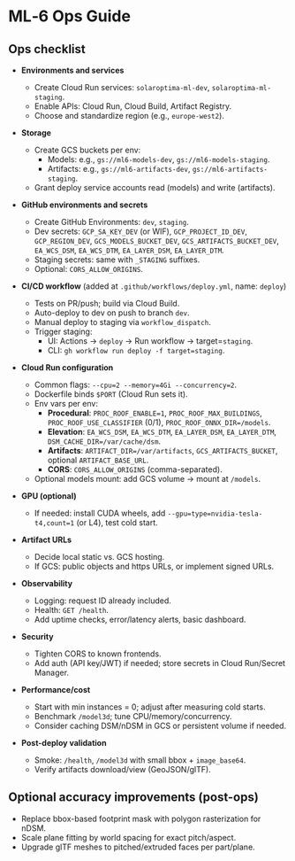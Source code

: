 # ML‑6 Ops Guide

## Ops checklist

- **Environments and services**
  - Create Cloud Run services: `solaroptima-ml-dev`, `solaroptima-ml-staging`.
  - Enable APIs: Cloud Run, Cloud Build, Artifact Registry.
  - Choose and standardize region (e.g., `europe-west2`).

- **Storage**
  - Create GCS buckets per env:
    - Models: e.g., `gs://ml6-models-dev`, `gs://ml6-models-staging`.
    - Artifacts: e.g., `gs://ml6-artifacts-dev`, `gs://ml6-artifacts-staging`.
  - Grant deploy service accounts read (models) and write (artifacts).

- **GitHub environments and secrets**
  - Create GitHub Environments: `dev`, `staging`.
  - Dev secrets: `GCP_SA_KEY_DEV` (or WIF), `GCP_PROJECT_ID_DEV`, `GCP_REGION_DEV`,
    `GCS_MODELS_BUCKET_DEV`, `GCS_ARTIFACTS_BUCKET_DEV`, `EA_WCS_DSM`, `EA_WCS_DTM`, `EA_LAYER_DSM`, `EA_LAYER_DTM`.
  - Staging secrets: same with `_STAGING` suffixes.
  - Optional: `CORS_ALLOW_ORIGINS`.

- **CI/CD workflow** (added at `.github/workflows/deploy.yml`, name: `deploy`)
  - Tests on PR/push; build via Cloud Build.
  - Auto-deploy to dev on push to branch `dev`.
  - Manual deploy to staging via `workflow_dispatch`.
  - Trigger staging:
    - UI: Actions → `deploy` → Run workflow → target=`staging`.
    - CLI: `gh workflow run deploy -f target=staging`.

- **Cloud Run configuration**
  - Common flags: `--cpu=2 --memory=4Gi --concurrency=2`.
  - Dockerfile binds `$PORT` (Cloud Run sets it).
  - Env vars per env:
    - **Procedural**: `PROC_ROOF_ENABLE=1`, `PROC_ROOF_MAX_BUILDINGS`, `PROC_ROOF_USE_CLASSIFIER` (0/1), `PROC_ROOF_ONNX_DIR=/models`.
    - **Elevation**: `EA_WCS_DSM`, `EA_WCS_DTM`, `EA_LAYER_DSM`, `EA_LAYER_DTM`, `DSM_CACHE_DIR=/var/cache/dsm`.
    - **Artifacts**: `ARTIFACT_DIR=/var/artifacts`, `GCS_ARTIFACTS_BUCKET`, optional `ARTIFACT_BASE_URL`.
    - **CORS**: `CORS_ALLOW_ORIGINS` (comma-separated).
  - Optional models mount: add GCS volume → mount at `/models`.

- **GPU (optional)**
  - If needed: install CUDA wheels, add `--gpu=type=nvidia-tesla-t4,count=1` (or L4), test cold start.

- **Artifact URLs**
  - Decide local static vs. GCS hosting.
  - If GCS: public objects and https URLs, or implement signed URLs.

- **Observability**
  - Logging: request ID already included.
  - Health: `GET /health`.
  - Add uptime checks, error/latency alerts, basic dashboard.

- **Security**
  - Tighten CORS to known frontends.
  - Add auth (API key/JWT) if needed; store secrets in Cloud Run/Secret Manager.

- **Performance/cost**
  - Start with min instances = 0; adjust after measuring cold starts.
  - Benchmark `/model3d`; tune CPU/memory/concurrency.
  - Consider caching DSM/nDSM in GCS or persistent volume if needed.

- **Post-deploy validation**
  - Smoke: `/health`, `/model3d` with small bbox + `image_base64`.
  - Verify artifacts download/view (GeoJSON/glTF).

## Optional accuracy improvements (post-ops)

- Replace bbox-based footprint mask with polygon rasterization for nDSM.
- Scale plane fitting by world spacing for exact pitch/aspect.
- Upgrade glTF meshes to pitched/extruded faces per part/plane.

